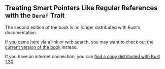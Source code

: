 ## Treating Smart Pointers Like Regular References with the `Deref` Trait

The second edition of the book is no longer distributed with Rust's documentation.

If you came here via a link or web search, you may want to check out [the current
version of the book](../ch15-02-deref.md) instead.

If you have an internet connection, you can [find a copy distributed with
Rust
1.30](https://doc.rust-lang.org/1.30.0/book/second-edition/ch15-02-deref.html).